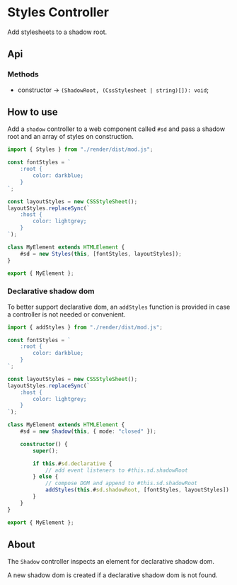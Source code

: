 # Styles Controller

Add stylesheets to a shadow root.

## Api

### Methods

- constructor -> `(ShadowRoot, (CssStylesheet | string)[]): void`;

## How to use

Add a `shadow` controller to a web component called `#sd` and pass a shadow root and an array of styles on construction.

```ts
import { Styles } from "./render/dist/mod.js";

const fontStyles = `
    :root {
        color: darkblue;
    }
`;

const layoutStyles = new CSSStyleSheet();
layoutStyles.replaceSync(`
    :host {
        color: lightgrey;
    }
`);

class MyElement extends HTMLElement {
	#sd = new Styles(this, [fontStyles, layoutStyles]);
}

export { MyElement };
```

### Declarative shadow dom

To better support declarative dom, an `addStyles` function is provided in case a controller is not needed or convenient.

```ts
import { addStyles } from "./render/dist/mod.js";

const fontStyles = `
    :root {
        color: darkblue;
    }
`;

const layoutStyles = new CSSStyleSheet();
layoutStyles.replaceSync(`
    :host {
        color: lightgrey;
    }
`);

class MyElement extends HTMLElement {
	#sd = new Shadow(this, { mode: "closed" });

	constructor() {
		super();

		if this.#sd.declarative {
			// add event listeners to #this.sd.shadowRoot
		} else {
			// compose DOM and append to #this.sd.shadowRoot
            addStyles(this.#sd.shadowRoot, [fontStyles, layoutStyles])
		}
	}
}

export { MyElement };
```

## About

The `Shadow` controller inspects an element for declarative shadow dom.

A new shadow dom is created if a declarative shadow dom is not found.
